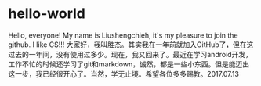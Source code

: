 # hello-world
Hello, everyone!
My name is Liushengchieh, it's my pleasure to join the github.
I like CS!!!
大家好，我叫胜杰。其实我在一年前就加入GitHub了，但在这过去的一年间，没有使用过多少。现在，我又回来了。最近在学习android开发，工作不忙的时候还学习了git和markdown，诚然，都是一些小东西。但是能迈出这一步，我已经很开心了。当然，学无止境。希望各位多多赐教。2017.07.13 
